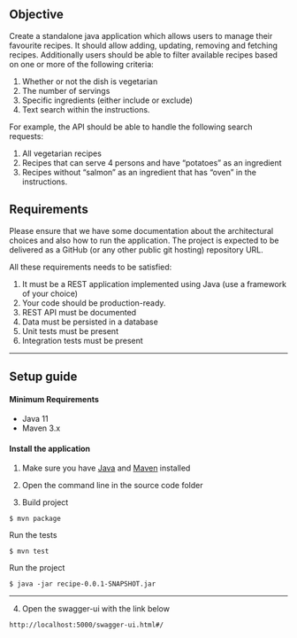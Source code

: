 ## Objective

Create a standalone java application which allows users to manage their favourite recipes. It should
allow adding, updating, removing and fetching recipes. Additionally users should be able to filter
available recipes based on one or more of the following criteria:
1. Whether or not the dish is vegetarian
2. The number of servings
3. Specific ingredients (either include or exclude)
4. Text search within the instructions.


For example, the API should be able to handle the following search requests:
1. All vegetarian recipes
2. Recipes that can serve 4 persons and have “potatoes” as an ingredient
3. Recipes without “salmon” as an ingredient that has “oven” in the instructions.

## Requirements
Please ensure that we have some documentation about the architectural choices and also how to
run the application. The project is expected to be delivered as a GitHub (or any other public git
hosting) repository URL.

All these requirements needs to be satisfied:

1. It must be a REST application implemented using Java (use a framework of your choice)
2. Your code should be production-ready.
3. REST API must be documented
4. Data must be persisted in a database
5. Unit tests must be present
6. Integration tests must be present

-----------------------------------------

## Setup guide

#### Minimum Requirements

- Java 11
- Maven 3.x

#### Install the application

1. Make sure you have [Java](https://www.oracle.com/technetwork/java/javase/downloads/jdk13-downloads-5672538.html) and [Maven](https://maven.apache.org) installed

2. Open the command line in the source code folder

3. Build project

  ```
  $ mvn package
  ```

Run the tests
  ```
  $ mvn test
  ```


Run the project

  ```
  $ java -jar recipe-0.0.1-SNAPSHOT.jar
  ```
------------------------------------------------

4. Open the swagger-ui with the link below

```text
http://localhost:5000/swagger-ui.html#/
```
